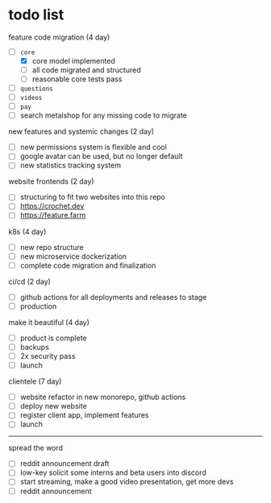 
# todo list

feature code migration (4 day)
- [ ] `core`
  - [x] core model implemented
  - [ ] all code migrated and structured
  - [ ] reasonable core tests pass
- [ ] `questions`
- [ ] `videos`
- [ ] `pay`
- [ ] search metalshop for any missing code to migrate

new features and systemic changes (2 day)
- [ ] new permissions system is flexible and cool
- [ ] google avatar can be used, but no longer default
- [ ] new statistics tracking system

website frontends (2 day)
- [ ] structuring to fit two websites into this repo
- [ ] https://crochet.dev
- [ ] https://feature.farm

k8s (4 day)
- [ ] new repo structure
- [ ] new microservice dockerization
- [ ] complete code migration and finalization

ci/cd (2 day)
- [ ] github actions for all deployments and releases to stage
- [ ] production

make it beautiful (4 day)
- [ ] product is complete
- [ ] backups
- [ ] 2x security pass
- [ ] launch

clientele (7 day)
- [ ] website refactor in new monorepo, github actions
- [ ] deploy new website
- [ ] register client app, implement features
- [ ] launch

--------

spread the word
- [ ] reddit announcement draft
- [ ] low-key solicit some interns and beta users into discord
- [ ] start streaming, make a good video presentation, get more devs
- [ ] reddit announcement
